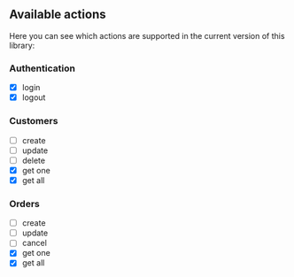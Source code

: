 ## Available actions

Here you can see which actions are supported in the current version of this library:

### Authentication
* [x] login
* [x] logout

### Customers
* [ ] create
* [ ] update
* [ ] delete
* [x] get one
* [x] get all

### Orders
* [ ] create
* [ ] update
* [ ] cancel
* [x] get one
* [x] get all
